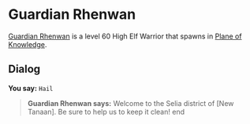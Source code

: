 # Guardian Rhenwan



[Guardian Rhenwan](/npc/202108) is a level 60 High Elf Warrior that spawns in [Plane of Knowledge](/zone/202).



## Dialog

**You say:** `Hail`



>**Guardian Rhenwan says:** Welcome to the Selia district of [New Tanaan].  Be sure to help us to keep it clean!
end
